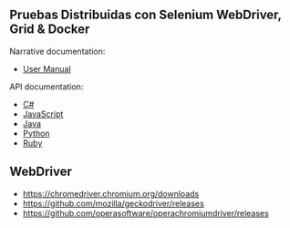 ## Pruebas Distribuidas con Selenium WebDriver, Grid & Docker

Narrative documentation:

* [User Manual](https://selenium.dev/documentation/)

API documentation:

* [C#](https://seleniumhq.github.io/selenium/docs/api/dotnet/)
* [JavaScript](https://seleniumhq.github.io/selenium/docs/api/javascript/)
* [Java](https://seleniumhq.github.io/selenium/docs/api/java/index.html)
* [Python](https://seleniumhq.github.io/selenium/docs/api/py/)
* [Ruby](https://seleniumhq.github.io/selenium/docs/api/rb/)

## WebDriver

* https://chromedriver.chromium.org/downloads
* https://github.com/mozilla/geckodriver/releases
* https://github.com/operasoftware/operachromiumdriver/releases
